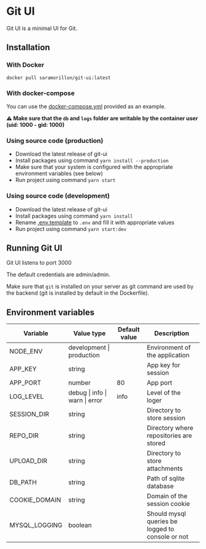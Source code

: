 # Git UI

Git UI is a minimal UI for Git.

## Installation

### With Docker

`docker pull saramorillon/git-ui:latest`

### With docker-compose

You can use the [docker-compose.yml](./docker-compose.yml) provided as an example.

**:warning: Make sure that the `db` and `logs` folder are writable by the container user (uid: 1000 - gid: 1000)**

### Using source code (production)

- Download the latest release of git-ui
- Install packages using command `yarn install --production`
- Make sure that your system is configured with the appropriate environment variables (see below)
- Run project using command `yarn start`

### Using source code (development)

- Download the latest release of git-ui
- Install packages using command `yarn install`
- Rename [.env.template](./.env.template) to `.env` and fill it with appropriate values
- Run project using command `yarn start:dev`

## Running Git UI

Git UI listens to port 3000

The default credentials are admin/admin.

Make sure that `git` is installed on your server as git command are used by the backend (git is installed by default in the Dockerfile).

## Environment variables

| Variable      | Value type                     | Default value | Description                                      |
| ------------- | ------------------------------ | ------------- | ------------------------------------------------ |
| NODE_ENV      | development \| production      |               | Environment of the application                   |
| APP_KEY       | string                         |               | App key for session                              |
| APP_PORT      | number                         | 80            | App port                                         |
| LOG_LEVEL     | debug \| info \| warn \| error | info          | Level of the loger                               |
| SESSION_DIR   | string                         |               | Directory to store session                       |
| REPO_DIR      | string                         |               | Directory where repositories are stored          |
| UPLOAD_DIR    | string                         |               | Directory to store attachments                   |
| DB_PATH       | string                         |               | Path of sqlite database                          |
| COOKIE_DOMAIN | string                         |               | Domain of the session cookie                     |
| MYSQL_LOGGING | boolean                        |               | Should mysql queries be logged to console or not |
